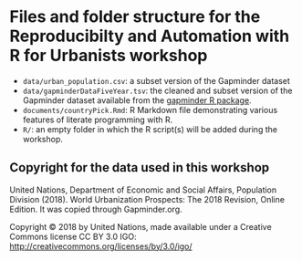 # Files and folder structure for the Reproducibilty and Automation with R for Urbanists workshop

-   `data/urban_population.csv`: a subset version of the Gapminder dataset
-   `data/gapminderDataFiveYear.tsv`: the cleaned and subset version of the Gapminder dataset available from the [gapminder R package](http://github.com/jennybc/gapminder).
-   `documents/countryPick.Rmd`: R Markdown file demonstrating various features of literate programming with R.
-   `R/`: an empty folder in which the R script(s) will be added during the workshop.

## Copyright for the data used in this workshop 
United Nations, Department of Economic and Social Affairs, Population Division (2018). World Urbanization Prospects: The 2018 Revision, Online Edition. It was copied through Gapminder.org.

Copyright © 2018 by United Nations, made available under a Creative Commons license CC BY 3.0 IGO: http://creativecommons.org/licenses/by/3.0/igo/	